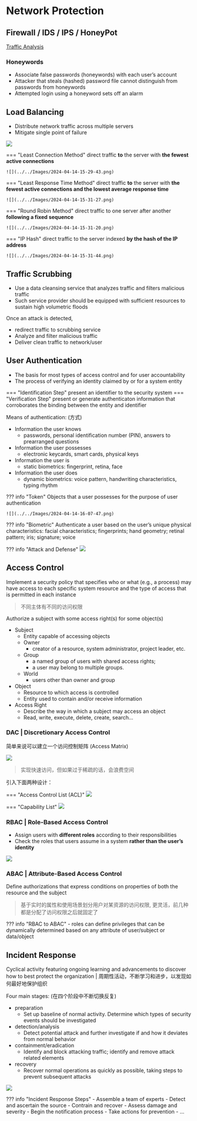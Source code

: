 # Network Protection

## Firewall / IDS / IPS / HoneyPot

[Traffic Analysis](./traffic.md)

### Honeywords

- Associate false passwords (honeywords) with each user’s account 
- Attacker that steals (hashed) password file cannot distinguish from passwords from honeywords
- Attempted login using a honeyword sets off an alarm

## Load Balancing

- Distribute network traffic across multiple servers
- Mitigate single point of failure

![](../../Images/2024-04-14-15-28-07.png)

=== "Least Connection Method"
    direct traffic **to** the server with **the fewest active connections**
    
    ![](../../Images/2024-04-14-15-29-43.png)
=== "Least Response Time Method"
    direct traffic **to** the server with **the fewest active connections and the lowest average response time**
    
    ![](../../Images/2024-04-14-15-31-27.png)
=== "Round Robin Method"
    direct traffic to one server after another **following a fixed sequence**

    ![](../../Images/2024-04-14-15-31-20.png)
=== "IP Hash"
    direct traffic to the server indexed **by the hash of the IP address**

    ![](../../Images/2024-04-14-15-31-44.png)

## Traffic Scrubbing

- Use a data cleansing service that analyzes traffic and filters malicious traffic
- Such service provider should be equipped with sufficient resources to sustain high volumetric floods

Once an attack is detected, 

- redirect traffic to scrubbing service
- Analyze and filter malicious traffic
- Deliver clean traffic to network/user

## User Authentication

- The basis for most types of access control and for user accountability
- The process of verifying an identity claimed by or for a system entity

=== "Identification Step"
    present an identifier to the security system
=== "Verification Step"
    present or generate authenticaton information that corroborates the binding between the entity and identifier

Means of authentication: (方式)

- Information the user knows
    - passwords, personal identification number (PIN), answers to prearranged questions
- Information the user possesses
    - electronic keycards, smart cards, physical keys
- Information the user is
    - static biometrics: fingerprint, retina, face
- Information the user does
    - dynamic biometrics: voice pattern, handwriting characteristics, typing rhythm

??? info "Token"
    Objects that a user possesses for the purpose of user authentication

    ![](../../Images/2024-04-14-16-07-47.png)

??? info "Biometric"
    Authenticate a user based on the user’s unique physical characteristics: facial characteristics; fingerprints; hand geometry; retinal pattern; iris; signature; voice

??? info "Attack and Defense"
    ![](../../Images/2024-04-14-16-11-17.png)

## Access Control

Implement a security policy that specifies who or what (e.g., a process) may have access to each specific system resource and the type of access that is permitted in each instance

> 不同主体有不同的访问权限

Authorize a subject with some access right(s) for some object(s)

- Subject
    - Entity capable of accessing objects
    - Owner
        - creator of a resource, system administrator, project leader, etc.
    - Group
        - a named group of users with shared access rights; 
        - a user may belong to multiple groups.
    - World
        - users other than owner and group
- Object
    - Resource to which access is controlled
    - Entity used to contain and/or receive information
- Access Right
    - Describe the way in which a subject may access an object
    - Read, write, execute, delete, create, search…

### DAC | Discretionary Access Control

简单来说可以建立一个访问控制矩阵 (Access Matrix)

![](../../Images/2024-04-14-16-41-47.png)

> 实现快速访问，但如果过于稀疏的话，会浪费空间

引入下面两种设计：

=== "Access Control List (ACL)"
    ![](../../Images/2024-04-14-16-42-57.png)

=== "Capability List"
    ![](../../Images/2024-04-14-16-43-07.png)

### RBAC | Role-Based Access Control

- Assign users with **different roles** according to their responsibilities
- Check the roles that users assume in a system **rather than the user’s identity**

![](../../Images/2024-04-14-16-45-05.png)

### ABAC | Attribute-Based Access Control

Define authorizations that express conditions on properties of both the resource and the subject

> 基于实时的属性和使用场景划分用户对某资源的访问权限, 更灵活，前几种都是分配了访问权限之后就固定了

??? info "RBAC to ABAC"
    - roles can define privileges that can be dynamically determined based on any attribute of user/subject or data/object

## Incident Response

Cyclical activity featuring ongoing learning and advancements to discover how to best protect the organization | 周期性活动，不断学习和进步，以发现如何最好地保护组织

Four main stages: (在四个阶段中不断切换反复)

- preparation
    - Set up baseline of normal activity. Determine which types of security events should be investigated
- detection/analysis
    - Detect potential attack and further investigate if and how it deviates from normal behavior
- containment/eradication
    - Identify and block attacking traffic; identify and remove attack related elements
- recovery
    - Recover normal operations as quickly as possible, taking steps to prevent subsequent attacks

![](../../Images/2024-04-14-16-50-44.png)

??? info "Incident Response Steps"
    - Assemble a team of experts
    - Detect and ascertain the source
    - Contrain and recover
    - Assess damage and severity
    - Begin the notification process
    - Take actions for prevention
    - ...
